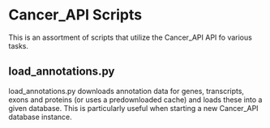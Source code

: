 # Cancer_API Scripts

This is an assortment of scripts that utilize the Cancer_API API fo various tasks. 

## load_annotations.py

load_annotations.py downloads annotation data for genes, transcripts, exons and proteins (or uses a predownloaded cache) and loads these into a given database. This is particularly useful when starting a new Cancer_API database instance. 
